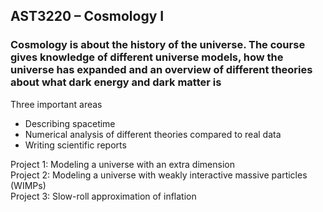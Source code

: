 ## AST3220 – Cosmology I

### Cosmology is about the history of the universe. The course gives knowledge of different universe models, how the universe has expanded and an overview of different theories about what dark energy and dark matter is

Three important areas
- Describing spacetime
- Numerical analysis of different theories compared to real data
- Writing scientific reports

Project 1: Modeling a universe with an extra dimension\
Project 2: Modeling a universe with weakly interactive massive particles (WIMPs)\
Project 3: Slow-roll approximation of inflation

